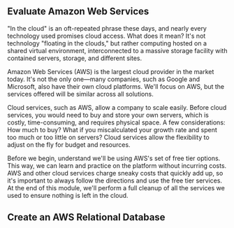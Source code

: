 ## Evaluate Amazon Web Services 
"In the cloud" is an oft-repeated phrase these days, and nearly every technology used promises cloud access. What does it mean? It's not technology "floating in the clouds," but rather computing hosted on a shared virtual environment, interconnected to a massive storage facility with contained servers, storage, and different sites.

Amazon Web Services (AWS) is the largest cloud provider in the market today. It's not the only one—many companies, such as Google and Microsoft, also have their own cloud platforms. We'll focus on AWS, but the services offered will be similar across all solutions.

Cloud services, such as AWS, allow a company to scale easily. Before cloud services, you would need to buy and store your own servers, which is costly, time-consuming, and requires physical space. A few considerations: How much to buy? What if you miscalculated your growth rate and spent too much or too little on servers? Cloud services allow the flexibility to adjust on the fly for budget and resources.

Before we begin, understand we'll be using AWS's set of free tier options. This way, we can learn and practice on the platform without incurring costs. AWS and other cloud services charge sneaky costs that quickly add up, so it's important to always follow the directions and use the free tier services. At the end of this module, we'll perform a full cleanup of all the services we used to ensure nothing is left in the cloud.

## Create an AWS Relational Database 